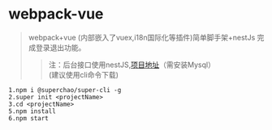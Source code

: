 # webpack-vue
> webpack+vue (内部嵌入了vuex,i18n国际化等插件)简单脚手架+nestJs 完成登录退出功能。</br>
>    > 注：后台接口使用nestJS,[项目地址](https://github.com/jianchaoWang4515/nestjs)（需安装Mysql）</br>
>    >(建议使用cli命令下载)</br>


`1.npm i @superchao/super-cli -g`</br>
`2.super init <projectName>`</br>
`3.cd <projectName>`</br>
`5.npm install`</br>
`6.npm start`</br>
